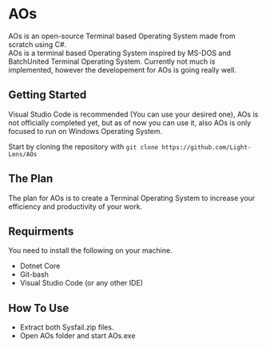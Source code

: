 # AOs
AOs is an open-source Terminal based Operating System made from scratch using C#. <br />
AOs is a terminal based Operating System inspired by MS-DOS and BatchUnited Terminal Operating System. Currently not much is implemented, however the developement for AOs is going really well.

## Getting Started
Visual Studio Code is recommended (You can use your desired one), AOs is not officially completed yet, but as of now you can use it, also AOs is only focused to run on Windows Operating System.

Start by cloning the repository with `git clone https://github.com/Light-Lens/AOs`

## The Plan
The plan for AOs is to create a Terminal Operating System to increase your efficiency and productivity of your work.

## Requirments
You need to install the following on your machine.
- Dotnet Core
- Git-bash
- Visual Studio Code (or any other IDE)

## How To Use
- Extract both Sysfail.zip files.
- Open AOs folder and start AOs.exe

